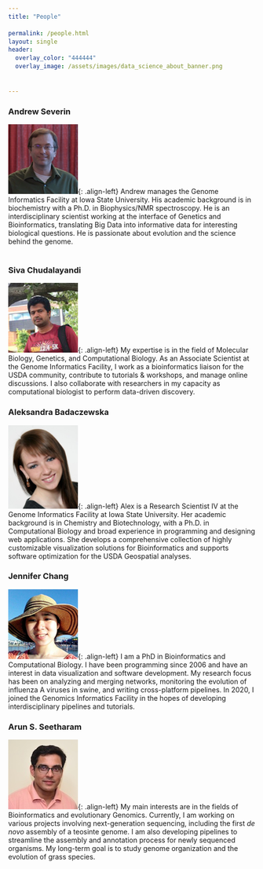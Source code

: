 ```yaml
---
title: "People"

permalink: /people.html
layout: single
header:
  overlay_color: "444444"
  overlay_image: /assets/images/data_science_about_banner.png


---
```


### Andrew Severin

![Andrew](../assets/images/people/Andrew.png){: .align-left}
Andrew manages the Genome Informatics Facility at Iowa State University. His academic background is in biochemistry with a Ph.D. in Biophysics/NMR spectroscopy. He is an interdisciplinary scientist working at the interface of Genetics and Bioinformatics, translating Big Data into informative data for interesting biological questions. He is passionate about evolution and the science behind the genome.
<br><br>

### Siva Chudalayandi

![Siva](../assets/images/people/Siva.jpg){: .align-left}
My expertise is in the field of Molecular Biology, Genetics, and Computational Biology. As an Associate Scientist at the Genome Informatics Facility, I work as a bioinformatics liaison for the USDA community, contribute to tutorials & workshops, and manage online discussions. I also collaborate with researchers in my capacity as computational biologist to perform data-driven discovery.

### Aleksandra Badaczewska

![Alex](../assets/images/people/Alex.png){: .align-left}
Alex is a Research Scientist IV at the Genome Informatics Facility at Iowa State University. Her academic background is in Chemistry and Biotechnology, with a Ph.D. in Computational Biology and broad experience in programming and designing web applications. She develops a comprehensive collection of highly customizable visualization solutions for Bioinformatics and supports software optimization for the USDA Geospatial analyses.

### Jennifer Chang

![Jennifer](../assets/images/people/Jennifer.png){: .align-left}
I am a PhD in Bioinformatics and Computational Biology. I have been programming since 2006 and have an interest in data visualization and software development. My research focus has been on analyzing and merging networks, monitoring the evolution of influenza A viruses in swine, and writing cross-platform pipelines. In 2020, I joined the Genomics Informatics Facility in the hopes of developing interdisciplinary pipelines and tutorials.

### Arun S. Seetharam

![Arun](../assets/images/people/Arun.jpg){: .align-left}
My main interests are in the fields of Bioinformatics and evolutionary Genomics. Currently, I am working on various projects involving next-generation sequencing, including the first *de novo* assembly of a teosinte genome. I am also developing pipelines to streamline the assembly and annotation process for newly sequenced organisms. My long-term goal is to study genome organization and the evolution of grass species.
